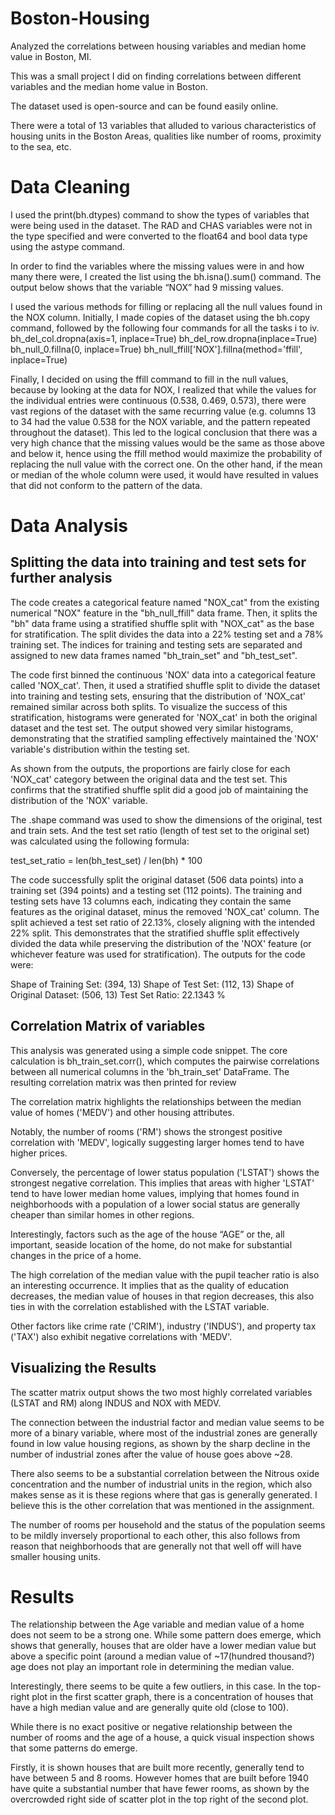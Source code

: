 # Boston-Housing
Analyzed the correlations between housing variables and median home value in Boston, MI.

This was a small project I did on finding correlations between different variables and the median home value in Boston. 

The dataset used is open-source and can be found easily online. 

There were a total of 13 variables that alluded to various characteristics of housing units in the Boston Areas, qualities like number of rooms, proximity to the sea, etc.

# Data Cleaning
I used the print(bh.dtypes) command to show the types of variables that were being used in the dataset. The RAD and CHAS variables were not in the type specified and were converted to the float64 and bool data type using the astype command.

In order to find the variables where the missing values were in and how many there were, I created the list using the bh.isna().sum() command. The output below shows that the variable “NOX” had 9 missing values.

I used the various methods for filling or replacing all the null values found in the NOX column. Initially, I made copies of the dataset using the bh.copy command, followed by the following four commands for all the tasks i to iv.
bh_del_col.dropna(axis=1, inplace=True)
bh_del_row.dropna(inplace=True)
bh_null_0.fillna(0, inplace=True)
bh_null_ffill['NOX'].fillna(method='ffill', inplace=True)

Finally, I decided on using the ffill command to fill in the null values, because by looking at the data for NOX, I realized that while the values for the individual entries were continuous (0.538, 0.469, 0.573), there were vast regions of the dataset with the same recurring value (e.g. columns 13 to 34 had the value 0.538 for the NOX variable, and the pattern repeated throughout the dataset). This led to the logical conclusion that there was a very high chance that the missing values would be the same as those above and below it, hence using the ffill method would maximize the probability
of
replacing the null value with the correct one. On the other hand, if the mean or median of the whole column were used, it would have resulted in values that did not conform to the pattern of the data.


# Data Analysis
## Splitting the data into training and test sets for further analysis
The code creates a categorical feature named "NOX_cat" from the existing numerical "NOX" feature in the "bh_null_ffill" data frame. Then, it splits the "bh" data frame using a stratified shuffle split with "NOX_cat" as the base for stratification. The split divides the data into a 22% testing set and a 78% training set. The indices for training and testing sets are separated and assigned to new data frames named "bh_train_set" and "bh_test_set".

The code first binned the continuous 'NOX' data into a categorical feature called 'NOX_cat'. Then, it used a stratified shuffle split to divide the dataset into training and testing sets, ensuring that the distribution of 'NOX_cat' remained similar across both splits. To visualize the success of this stratification, histograms were generated for 'NOX_cat' in both the original dataset and the test set. The output showed very similar histograms, demonstrating that the stratified sampling effectively maintained the 'NOX' variable's distribution within the testing set.

As shown from the outputs, the proportions are fairly close for each 'NOX_cat' category between the original data and the test set. This confirms that the stratified shuffle split did a good job of maintaining the distribution of the 'NOX' variable.

The .shape command was used to show the dimensions of the original, test and train sets. And the test set ratio (length of test set to the original set) was calculated using the following formula:

test_set_ratio = len(bh_test_set) / len(bh) * 100

The code successfully split the original dataset (506 data points) into a training set (394 points) and a testing set (112 points). The training and testing sets have 13 columns each, indicating they contain the same features as the original dataset, minus the removed 'NOX_cat' column. The split achieved a test set ratio of 22.13%, closely aligning with the intended 22% split. This demonstrates that the stratified shuffle split effectively divided the data while preserving the distribution of the 'NOX' feature (or whichever feature was used for stratification). The outputs for the code were:

Shape of Training Set: (394, 13)
Shape of Test Set: (112, 13)
Shape of Original Dataset: (506, 13)
Test Set Ratio: 22.1343 %


## Correlation Matrix of variables
This analysis was generated using a simple code snippet. The core calculation is bh_train_set.corr(), which computes the pairwise correlations between all numerical columns in the 'bh_train_set' DataFrame. The resulting correlation matrix was then printed for review

The correlation matrix highlights the relationships between the median value of homes ('MEDV') and other housing attributes.

Notably, the number of rooms ('RM') shows the strongest positive correlation with 'MEDV', logically suggesting larger homes tend to have higher prices.

Conversely, the percentage of lower status population ('LSTAT') shows the strongest negative correlation. This implies that areas with higher 'LSTAT' tend to have lower median home values, implying that homes found in neighborhoods with a population of a lower social status are generally cheaper than similar homes in other regions.

Interestingly, factors such as the age of the house “AGE” or the, all important, seaside location of the home, do not make for substantial changes in the price of a home.

The high correlation of the median value with the pupil teacher ratio is also an interesting occurrence. It implies that as the quality of education decreases, the median value of houses in that region decreases, this also ties in with the correlation established with the LSTAT variable.

Other factors like crime rate ('CRIM'), industry ('INDUS'), and property tax ('TAX') also exhibit negative correlations with 'MEDV'.

## Visualizing the Results
The scatter matrix output shows the two most highly correlated variables (LSTAT and RM) along INDUS and NOX with MEDV.

The connection between the industrial factor and median value seems to be more of a binary variable, where most of the industrial zones are generally found in low value housing regions, as shown by the sharp decline in the number of industrial zones after the value of house goes above ~28.

There also seems to be a substantial correlation between the Nitrous oxide concentration and the number of industrial units in the region, which also makes sense as it is these regions where that gas is generally generated. I believe this is the other correlation that was mentioned in the assignment.

The number of rooms per household and the status of the population seems to be mildly inversely proportional to each other, this also follows from reason that neighborhoods that are generally not that well off will have smaller housing units.

# Results
The relationship between the Age variable and median value of a home does not seem to be a strong one. While some pattern does emerge, which shows that generally, houses that are older have a lower median value but above a specific point (around a median value of ~17(hundred thousand?) age does not play an important role in determining the median value.

Interestingly, there seems to be quite a few outliers, in this case. In the top-right plot in the first scatter graph, there is a concentration of houses that have a high median value and are generally quite old (close to 100).

While there is no exact positive or negative relationship between the number of rooms and the age of a house, a quick visual inspection shows that some patterns do emerge.

Firstly, it is shown houses that are built more recently, generally tend to have between 5 and 8 rooms. However homes that are built before 1940 have quite a substantial number that have fewer rooms, as shown by the overcrowded right side of scatter plot in the top right of the second plot.


